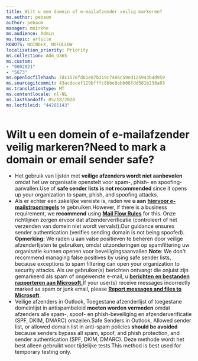 ```yaml
---
title: Wilt u een domein of e-mailafzender veilig markeren?
ms.author: pebaum
author: pebaum
manager: mnirkhe
ms.audience: Admin
ms.topic: article
ROBOTS: NOINDEX, NOFOLLOW
localization_priority: Priority
ms.collection: Adm_O365
ms.custom:
- "9002921"
- "5673"
ms.openlocfilehash: 7dc1576fd61e87b319c7486c59ed125943b4d959
ms.sourcegitcommit: 43acdecef129bfffc8bbe8ebb08fdd581b238a03
ms.translationtype: MT
ms.contentlocale: nl-NL
ms.lasthandoff: 05/18/2020
ms.locfileid: "44281143"
---
```

# <a name="need-to-mark-a-domain-or-email-sender-safe"></a><span data-ttu-id="f3626-102">Wilt u een domein of e-mailafzender veilig markeren?</span><span class="sxs-lookup"><span data-stu-id="f3626-102">Need to mark a domain or email sender safe?</span></span>

- <span data-ttu-id="f3626-103">Het gebruik van lijsten met **veilige afzenders wordt niet aanbevolen** omdat het uw organisatie openstelt voor spam-, phish- en spoofing-aanvallen.</span><span class="sxs-lookup"><span data-stu-id="f3626-103">Use of **safe sender lists is not recommended** since it opens up your organization to spam, phish, and spoofing attacks.</span></span>
- <span data-ttu-id="f3626-104">Als er echter een zakelijke vereiste is, raden we **u aan** **[hiervoor e-mailstroomregels](https://docs.microsoft.com/microsoft-365/security/office-365-security/create-safe-sender-lists-in-office-365?view=o365-worldwide#recommended-use-mail-flow-rules)** te gebruiken.</span><span class="sxs-lookup"><span data-stu-id="f3626-104">However, if there is a business requirement, we **recommend** using **[Mail Flow Rules](https://docs.microsoft.com/microsoft-365/security/office-365-security/create-safe-sender-lists-in-office-365?view=o365-worldwide#recommended-use-mail-flow-rules)** for this.</span></span> <span data-ttu-id="f3626-105">Onze richtlijnen zorgen ervoor dat afzenderverificatie (controleert of het verzenden van domein niet wordt vervalst).</span><span class="sxs-lookup"><span data-stu-id="f3626-105">Our guidance ensures sender authentication (verifies sending domain is not being spoofed).</span></span> <span data-ttu-id="f3626-106">**Opmerking:** We raden u aan valse positieven te beheren door veilige afzenderlijsten te gebruiken, omdat uitzonderingen op spamfiltering uw organisatie kunnen openen voor beveiligingsaanvallen.</span><span class="sxs-lookup"><span data-stu-id="f3626-106">**Note**: We don't recommend managing false positives by using safe sender lists, because exceptions to spam filtering can open your organization to security attacks.</span></span> <span data-ttu-id="f3626-107">Als uw gebruiker(s) berichten ontvangt die onjuist zijn gemarkeerd als spam of ongewenste e-mail, u **[berichten en bestanden rapporteren aan Microsoft.](https://protection.office.com/reportsubmission)**</span><span class="sxs-lookup"><span data-stu-id="f3626-107">If your user(s) receive messages incorrectly marked as spam or junk email, please **[Report messages and files to Microsoft](https://protection.office.com/reportsubmission)**.</span></span>
- <span data-ttu-id="f3626-108">Veilige afzenders in Outlook, Toegestane afzenderlijst of toegestane domeinlijst in antispambeleid **moeten worden vermeden** omdat afzenders alle spam-, spoof- en phish-beveiliging en afzenderverificatie (SPF, DKIM, DMARC) omzeilen.</span><span class="sxs-lookup"><span data-stu-id="f3626-108">Safe Senders in Outlook, Allowed sender list, or allowed domain list in anti-spam policies **should be avoided** because senders bypass all spam, spoof, and phish protection, and sender authentication (SPF, DKIM, DMARC).</span></span> <span data-ttu-id="f3626-109">Deze methode wordt het best alleen gebruikt voor tijdelijke tests.</span><span class="sxs-lookup"><span data-stu-id="f3626-109">This method is best used for temporary testing only.</span></span>
